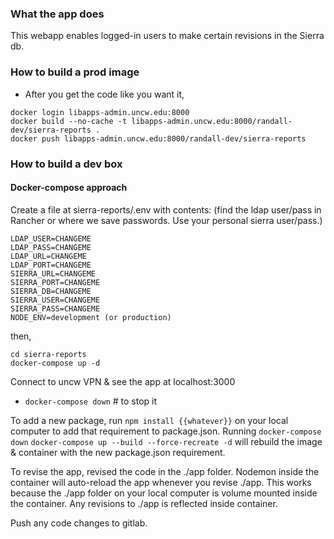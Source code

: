 ### What the app does

  This webapp enables logged-in users to make certain revisions in the Sierra db.

### How to build a prod image

  - After you get the code like you want it,

  ```
  docker login libapps-admin.uncw.edu:8000
  docker build --no-cache -t libapps-admin.uncw.edu:8000/randall-dev/sierra-reports .
  docker push libapps-admin.uncw.edu:8000/randall-dev/sierra-reports
  ```

### How to build a dev box

#### Docker-compose approach

  Create a file at sierra-reports/.env with contents:  (find the ldap user/pass in Rancher or where we save passwords.  Use your personal sierra user/pass.)

  ```
  LDAP_USER=CHANGEME
  LDAP_PASS=CHANGEME
  LDAP_URL=CHANGEME
  LDAP_PORT=CHANGEME
  SIERRA_URL=CHANGEME
  SIERRA_PORT=CHANGEME
  SIERRA_DB=CHANGEME
  SIERRA_USER=CHANGEME
  SIERRA_PASS=CHANGEME
  NODE_ENV=development (or production)
  ```

then,

  ```
  cd sierra-reports
  docker-compose up -d
  ```

  Connect to uncw VPN & see the app at localhost:3000

  - `docker-compose down`  # to stop it

To add a new package, run `npm install {{whatever}}` on your local computer to add that requirement to package.json.  Running `docker-compose down` `docker-compose up --build --force-recreate -d` will rebuild the image & container with the new package.json requirement.

To revise the app, revised the code in the ./app folder.  Nodemon inside the container will auto-reload the app whenever you revise ./app.  This works because the ./app folder on your local computer is volume mounted inside the container.  Any revisions to ./app is reflected inside container.

Push any code changes to gitlab.
